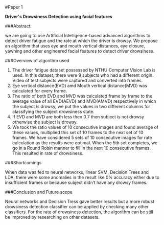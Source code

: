 #Paper 1

**Driver's Drowsiness Detection using facial features**

###Abstract:

we are going to use Artificial Intelligence-based advanced algorithms to detect driver fatigue and the rate at which the driver is drowsy. We propose an algorithm that uses eye and mouth vertical distances, eye closure, yawning and other engineered facial features to detect driver drowsiness.

###Overview of algorithm used

1. The driver fatigue dataset possessed by NTHU Computer Vision Lab is used. In this dataset, there were 9 subjects who had a different origin. Video of test subjects were captured and converted into frames.
2. Eye vertical distance(EVD) amd Mouth vertical distance(MVD) was calculated for every frame.
3. The ratio of both EVD and MVD was calculated frame by frame to the average value of all EVD(AEVD) and MVD(AMVD) respectively in which the subject is drowsy, we put the values in two different columns for classifying the subject drowsiness state.
4. If EVD and MVD are both less then 0.7 then subject is not drowsy otherwise the subject is drowsy.
5. We took the ratio values of 10 consecutive images and found average of these values, multiplied this set of 10 frames to the next set of 10 frames. We have considered 5 sets of 10 consecutive images for rate calculation as the results were optimal. When the 5th set completes, we go in a Round Robin manner to fill in the next 10 consecutive frames. This resulted in rate of drowsiness.

###Shortcomings

When data was fed to neural networks, linear SVM, Decision Trees and LDA, there were some anomalies in the result like 0% accuracy either due to insufficient frames or because subject didn't have any drowsy frames.

###Conclusion and Future scope

Neural networks and Decision Tress gave better results but a more robust drowsiness detection classifier can be applied by checking many other classifiers. For the rate of drowsiness detection, the algorithm can be still be improved by researching on other datasets.
